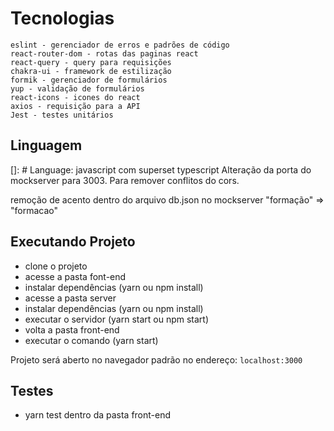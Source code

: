 # Tecnologias

    eslint - gerenciador de erros e padrões de código
    react-router-dom - rotas das paginas react
    react-query - query para requisições
    chakra-ui - framework de estilização
    formik - gerenciador de formulários
    yup - validação de formulários
    react-icons - icones do react
    axios - requisição para a API
    Jest - testes unitários

## Linguagem
  
  []: # Language: javascript com superset typescript
Alteração da porta do mockserver para 3003. Para remover conflitos do cors.

remoção de acento dentro do arquivo db.json no mockserver
"formação" => "formacao"
## Executando Projeto
  - clone o projeto
  - acesse a pasta font-end
  - instalar dependências (yarn ou npm install)
  - acesse a pasta server
  - instalar dependências (yarn ou npm install)
  - executar o servidor (yarn start ou npm start)
  - volta a pasta front-end
  - executar o comando (yarn start)

  Projeto será aberto no navegador padrão no endereço: `localhost:3000`

  ## Testes
  - yarn test dentro da pasta front-end